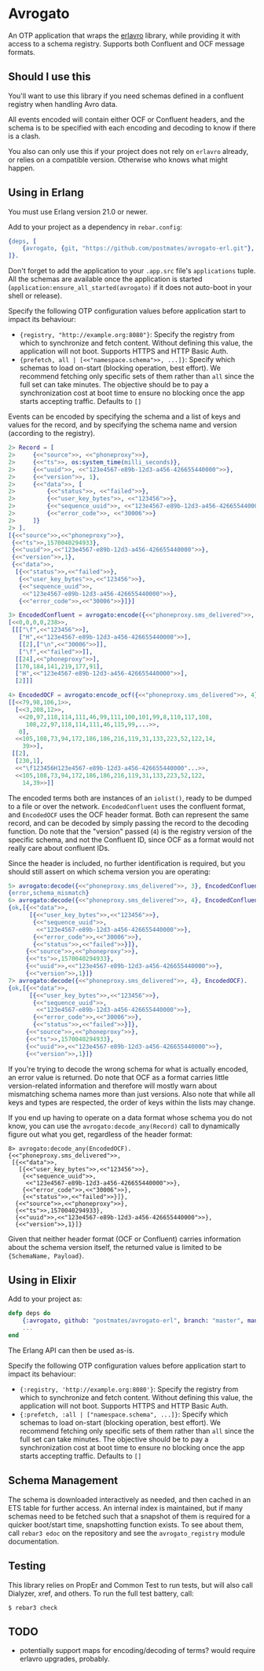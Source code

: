 Avrogato
=====

An OTP application that wraps the [erlavro](https://github.com/klarna/erlavro) library, while providing it with access to a schema registry. Supports both Confluent and OCF message formats.

Should I use this
-----------------

You'll want to use this library if you need schemas defined in a confluent registry when handling Avro data.

All events encoded will contain either OCF or Confluent headers, and the schema is to be specified with each encoding and decoding to know if there is a clash.

You also can only use this if your project does not rely on `erlavro` already, or relies on a compatible version. Otherwise who knows what might happen.

Using in Erlang
-----

You must use Erlang version 21.0 or newer.

Add to your project as a dependency in `rebar.config`:

```erlang
{deps, [
    {avrogato, {git, "https://github.com/postmates/avrogato-erl.git"}, {branch, "master"}}
]}.
```

Don't forget to add the application to your `.app.src` file's `applications` tuple.
All the schemas are available once the application is started (`application:ensure_all_started(avrogato)` if it does not auto-boot in your shell or release).

Specify the following OTP configuration values before application start to impact its behaviour:

- `{registry, "http://example.org:8080"}`: Specify the registry from which to synchronize and fetch content. Without defining this value, the application will not boot. Supports HTTPS and HTTP Basic Auth.
- `{prefetch, all | [<<"namespace.schema">>, ...]}`: Specify which schemas to load on-start (blocking operation, best effort). We recommend fetching only specific sets of them rather than `all` since the full set can take minutes. The objective should be to pay a synchronization cost at boot time to ensure no blocking once the app starts accepting traffic. Defaults to `[]`

Events can be encoded by specifying the schema and a list of keys and values for the record, and by specifying the schema name and version (according to the registry).

```erlang
2> Record = [
2>     {<<"source">>, <<"phoneproxy">>},
2>     {<<"ts">>, os:system_time(milli_seconds)},
2>     {<<"uuid">>, <<"123e4567-e89b-12d3-a456-426655440000">>},
2>     {<<"version">>, 1},
2>     {<<"data">>, [
2>         {<<"status">>, <<"failed">>},
2>         {<<"user_key_bytes">>, <<"123456">>},
2>         {<<"sequence_uuid">>, <<"123e4567-e89b-12d3-a456-426655440000">>},
2>         {<<"error_code">>, <<"30006">>}
2>     ]}
2> ].
[{<<"source">>,<<"phoneproxy">>},
 {<<"ts">>,1570040294933},
 {<<"uuid">>,<<"123e4567-e89b-12d3-a456-426655440000">>},
 {<<"version">>,1},
 {<<"data">>,
  [{<<"status">>,<<"failed">>},
   {<<"user_key_bytes">>,<<"123456">>},
   {<<"sequence_uuid">>,
    <<"123e4567-e89b-12d3-a456-426655440000">>},
   {<<"error_code">>,<<"30006">>}]}]

3> EncodedConfluent = avrogato:encode({<<"phoneproxy.sms_delivered">>, 4}, Record).
[<<0,0,0,0,238>>,
 [[["\f",<<"123456">>],
   ["H",<<"123e4567-e89b-12d3-a456-426655440000">>],
   [[2],["\n",<<"30006">>]],
   ["\f",<<"failed">>]],
  [[24],<<"phoneproxy">>],
  [170,184,141,219,177,91],
  ["H",<<"123e4567-e89b-12d3-a456-426655440000">>],
  [2]]]

4> EncodedOCF = avrogato:encode_ocf({<<"phoneproxy.sms_delivered">>, 4}, Record).
[[<<79,98,106,1>>,
  [<<3,208,12>>,
   <<20,97,118,114,111,46,99,111,100,101,99,8,110,117,108,
     108,22,97,118,114,111,46,115,99,...>>,
   0],
  <<105,108,73,94,172,186,186,216,119,31,133,223,52,122,14,
    39>>],
 [[2],
  [230,1],
  <<"\f123456H123e4567-e89b-12d3-a456-426655440000"...>>,
  <<105,108,73,94,172,186,186,216,119,31,133,223,52,122,
    14,39>>]]
```

The encoded terms both are instances of an `iolist()`, ready to be dumped to a file or over the network. `EncodedConfluent` uses the confluent format, and `EncodedOCF` uses the OCF header format. Both can represent the same record, and can be decoded by simply passing the record to the decoding function. Do note that the "version" passed (`4`) is the registry version of the specific schema, and not the Confluent ID, since OCF as a format would not really care about confluent IDs.

Since the header is included, no further identification is required, but you should still assert on which schema version you are operating:

```erlang
5> avrogato:decode({<<"phoneproxy.sms_delivered">>, 3}, EncodedConfluent).
{error,schema_mismatch}
6> avrogato:decode({<<"phoneproxy.sms_delivered">>, 4}, EncodedConfluent).
{ok,[{<<"data">>,
      [{<<"user_key_bytes">>,<<"123456">>},
       {<<"sequence_uuid">>,
        <<"123e4567-e89b-12d3-a456-426655440000">>},
       {<<"error_code">>,<<"30006">>},
       {<<"status">>,<<"failed">>}]},
     {<<"source">>,<<"phoneproxy">>},
     {<<"ts">>,1570040294933},
     {<<"uuid">>,<<"123e4567-e89b-12d3-a456-426655440000">>},
     {<<"version">>,1}]}
7> avrogato:decode({<<"phoneproxy.sms_delivered">>, 4}, EncodedOCF).
{ok,[{<<"data">>,
      [{<<"user_key_bytes">>,<<"123456">>},
       {<<"sequence_uuid">>,
        <<"123e4567-e89b-12d3-a456-426655440000">>},
       {<<"error_code">>,<<"30006">>},
       {<<"status">>,<<"failed">>}]},
     {<<"source">>,<<"phoneproxy">>},
     {<<"ts">>,1570040294933},
     {<<"uuid">>,<<"123e4567-e89b-12d3-a456-426655440000">>},
     {<<"version">>,1}]}

```

If you're trying to decode the wrong schema for what is actually encoded, an error value is returned. Do note that OCF as a format carries little version-related information and therefore will mostly warn about mismatching schema names more than just versions. Also note that while all keys and types are respected, the order of keys within the lists may change.

If you end up having to operate on a data format whose schema you do not know, you can use the `avrogato:decode_any(Record)` call to dynamically figure out what you get, regardless of the header format:

```
8> avrogato:decode_any(EncodedOCF).
{<<"phoneproxy.sms_delivered">>,
 [{<<"data">>,
   [{<<"user_key_bytes">>,<<"123456">>},
    {<<"sequence_uuid">>,
     <<"123e4567-e89b-12d3-a456-426655440000">>},
    {<<"error_code">>,<<"30006">>},
    {<<"status">>,<<"failed">>}]},
  {<<"source">>,<<"phoneproxy">>},
  {<<"ts">>,1570040294933},
  {<<"uuid">>,<<"123e4567-e89b-12d3-a456-426655440000">>},
  {<<"version">>,1}]}
```

Given that neither header format (OCF or Confluent) carries information about the schema version itself, the returned value is limited to be `{SchemaName, Payload}`.

Using in Elixir
-----

Add to your project as:

```elixir
defp deps do
    {:avrogato, github: "postmates/avrogato-erl", branch: "master", manager: :rebar3}
    ...
end
```

The Erlang API can then be used as-is.

Specify the following OTP configuration values before application start to impact its behaviour:

- `{:registry, 'http://example.org:8080'}`: Specify the registry from which to synchronize and fetch content. Without defining this value, the application will not boot. Supports HTTPS and HTTP Basic Auth.
- `{:prefetch, :all | ["namespace.schema", ...]}`: Specify which schemas to load on-start (blocking operation, best effort). We recommend fetching only specific sets of them rather than `all` since the full set can take minutes. The objective should be to pay a synchronization cost at boot time to ensure no blocking once the app starts accepting traffic. Defaults to `[]`

Schema Management
----

The schema is downloaded interactively as needed, and then cached in an ETS table for further access. An internal index is maintained, but if many schemas need to be fetched such that a snapshot of them is required for a quicker boot/start time, snapshotting function exists. To see about them, call `rebar3 edoc` on the repository and see the `avrogato_registry` module documentation.


Testing
-------

This library relies on PropEr and Common Test to run tests, but will also call Dialyzer, xref, and others. To run the full test battery, call:

    $ rebar3 check

TODO
----

- potentially support maps for encoding/decoding of terms? would require erlavro upgrades, probably.
